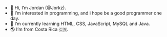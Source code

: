 - 👋 Hi, I’m Jordan (@Jorkz).
- 👀 I’m interested in programming, and i hope be a good programmer one day.
- 🌱 I’m currently learning HTML, CSS, JavaScript, MySQL and Java.
- 🌎 I’m from Costa Rica 🇨🇷.
